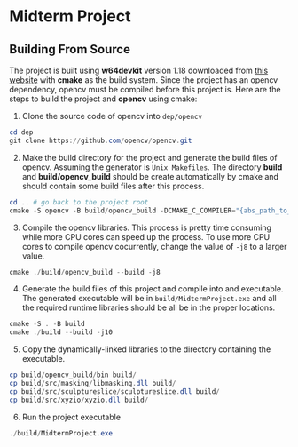 # Midterm Project

## Building From Source

The project is built using __w64devkit__ version 1.18 downloaded from [this website](https://github.com/skeeto/w64devkit/releases/tag/v1.18.0) with __cmake__ as the build system. Since the project has an opencv dependency, opencv must be compiled before this project is. Here are the steps to build the project and __opencv__ using cmake:

1. Clone the source code of opencv into ```dep/opencv```
```powershell
cd dep
git clone https://github.com/opencv/opencv.git
```
2. Make the build directory for the project and generate the build files of opencv. Assuming the generator is ```Unix Makefiles```. The directory __build__ and __build/opencv_build__ should be create automatically by cmake and should contain some build files after this process.
```powershell
cd .. # go back to the project root
cmake -S opencv -B build/opencv_build -DCMAKE_C_COMPILER="{abs_path_to_gcc.exe}" -DCMAKE_CXX_COMPILER="{abs_path_to_g++.exe}" -DCMAKE_INSTALL_PREFIX=./build/opencv_build -G "Unix Makefiles"
```
3. Compile the opencv libraries. This process is pretty time consuming while more CPU cores can speed up the process. To use more CPU cores to compile opencv cocurrently, change the value of ```-j8``` to a larger value.
```powershell
cmake ./build/opencv_build --build -j8
```
4. Generate the build files of this project and compile into and executable. The generated executable will be in ```build/MidtermProject.exe``` and all the required runtime libraries should be all be in the proper locations.
```powershell
cmake -S . -B build
cmake ./build --build -j10
```
5. Copy the dynamically-linked libraries to the directory containing the executable.
```powershell
cp build/opencv_build/bin build/
cp build/src/masking/libmasking.dll build/
cp build/src/sculptureslice/sculptureslice.dll build/
cp build/src/xyzio/xyzio.dll build/
```
6. Run the project executable
```powershell
./build/MidtermProject.exe
```